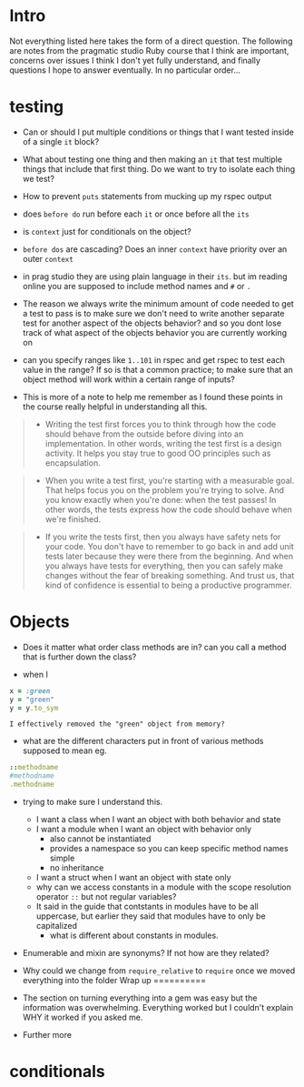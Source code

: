 # Intro
Not everything listed here takes the form of a direct question. The following are notes from the pragmatic studio Ruby course that I think are important, concerns over issues I think I don't yet fully understand, and finally questions I hope to answer eventually. In no particular order...

testing
===============
* Can or should I put multiple conditions or things that I want tested inside of a single ``it`` block?


* What about testing one thing and then making an ``it`` that test multiple things that include that first thing.
Do we want to try to isolate each thing we test?


* How to prevent ``puts`` statements from mucking up my rspec output

* does ``before do`` run before each ``it`` or once before all the ``its``

* is ``context`` just for conditionals on the object?


* ``before dos`` are cascading? Does an inner ``context`` have priority over an outer ``context``

* in prag studio they are using plain language in their ``its``. but im reading online you are supposed to include
method names and ``#`` or ``.``

* The reason we always write the minimum amount of code needed to get a test to pass is to make sure we don't need to write another separate test for another aspect of the objects behavior?
and so you dont lose track of what aspect of the objects behavior you are currently working on

* can you specify ranges like ``1..101`` in rspec and get rspec to test each value in the range? If so is that a common practice; to make sure that an object method will work within a certain range of inputs?


* This is more of a note to help me remember as I found these points in the course really helpful in understanding all this.

> * Writing the test first forces you to think through how the code should behave from the outside before diving into an implementation. In other words, writing the test first is a design activity. It helps you stay true to good OO principles such as encapsulation.


> * When you write a test first, you're starting with a measurable goal. That helps focus you on the problem you're trying to solve. And you know exactly when you're done: when the test passes! In other words, the tests express how the code should behave when we're finished.


> * If you write the tests first, then you always have safety nets for your code. You don't have to remember to go back in and add unit tests later because they were there from the beginning. And when you always have tests for everything, then you can safely make changes without the fear of breaking something. And trust us, that kind of confidence is essential to being a productive programmer.

Objects
==================

* Does it matter what order class methods are in?
	can you call a method that is further down the class?

* when I
```ruby
x = :green
y = "green"
y = y.to_sym
```

	I effectively removed the "green" object from memory?

* what are the different characters put in front of various methods supposed to mean eg.
```ruby
::methodname
#methodname
.methodname
```

* trying to make sure I understand this.
	* I want a class when I want an object with both behavior and state
	* I want a module when I want an object with behavior only
		* also cannot be instantiated
		* provides a namespace so you can keep specific method names simple
		* no inheritance
	* I want a struct when I want an object with state only
	* why can we access  constants in a module with the scope resolution operator ``::`` but not regular variables?
	*  It said in the guide that contstants in modules have to be all uppercase, but earlier they said that modules have to only be capitalized
		* what is different about constants in modules.
* Enumerable and mixin are synonyms? If not how are they related?
* Why could we change from ``require_relative`` to ``require`` once we moved everything into the folder
Wrap up
==========
* The section on turning everything into a gem was easy but the information was overwhelming. Everything worked but I couldn't explain WHY it worked if you asked me.

* Further more



conditionals
==================
